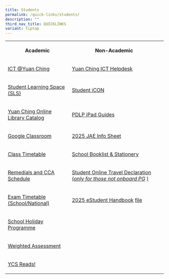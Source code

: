 ```yaml
---
title: Students
permalink: /quick-links/students/
description: ""
third_nav_title: QUICKLINKS
variant: tiptap
---
```

<table style="minWidth: 75px">
<colgroup>
<col>
<col>
<col>
</colgroup>
<tbody>
<tr>
<th rowspan="1" colspan="1">
<p>Academic</p>
</th>
<th rowspan="1" colspan="1">
<p>Non-Academic</p>
</th>
<th rowspan="1" colspan="1">
<p></p>
</th>
</tr>
<tr>
<td rowspan="1" colspan="1">
<p><a href="https://go.gov.sg/ycss-ict" rel="noopener noreferrer nofollow" target="_blank">ICT @Yuan Ching</a>
</p>
</td>
<td rowspan="1" colspan="1">
<p><a href="https://go.gov.sg/yuanching-ict-helpdesk" rel="noopener noreferrer nofollow" target="_blank">Yuan Ching ICT Helpdesk</a>
</p>
</td>
<td rowspan="1" colspan="1">
<p></p>
</td>
</tr>
<tr>
<td rowspan="1" colspan="1">
<p><a href="https://www.learning.moe.edu.sg/sls/index.html" rel="noopener noreferrer nofollow" target="_blank">Student Learning Space (SLS)</a>
</p>
</td>
<td rowspan="1" colspan="1">
<p><a href="https://workspace.google.com/dashboard" rel="noopener noreferrer nofollow" target="_blank">Student iCON</a>
</p>
</td>
<td rowspan="1" colspan="1">
<p></p>
</td>
</tr>
<tr>
<td rowspan="1" colspan="1">
<p><a href="https://schoolibrary.moe.edu.sg/yuanchingsec" rel="noopener noreferrer nofollow" target="_blank">Yuan Ching Online Library Catalog</a>
</p>
</td>
<td rowspan="1" colspan="1">
<p><a href="https://go.gov.sg/ycs-pdlp-ipadguide" rel="noopener noreferrer nofollow" target="_blank">PDLP iPad Guides</a>
</p>
</td>
<td rowspan="1" colspan="1">
<p></p>
</td>
</tr>
<tr>
<td rowspan="1" colspan="1">
<p><a href="https://classroom.google.com/" rel="noopener noreferrer nofollow" target="_blank">Google Classroom</a>
</p>
</td>
<td rowspan="1" colspan="1">
<p><a href="/files/2025_JAE_Info_Sheet.pdf" rel="noopener noreferrer nofollow" target="_blank">2025 JAE Info Sheet</a>
</p>
</td>
<td rowspan="1" colspan="1">
<p></p>
</td>
</tr>
<tr>
<td rowspan="1" colspan="1">
<p><a href="https://yuanchingsec.edupage.org/timetable/" rel="noopener noreferrer nofollow" target="_blank">Class Timetable</a>
</p>
</td>
<td rowspan="1" colspan="1">
<p><a href="/quick-links/for-students/school-booklist-n-stationery/" rel="noopener noreferrer nofollow" target="_blank">School Booklist &amp; Stationery</a>
</p>
</td>
<td rowspan="1" colspan="1">
<p></p>
</td>
</tr>
<tr>
<td rowspan="1" colspan="1">
<p><a href="/quick-links/for-students/school-daily-routines/remedials-and-cca-schedule/" rel="noopener noreferrer nofollow" target="_blank">Remedials and CCA Schedule</a>
</p>
</td>
<td rowspan="1" colspan="1">
<p><a href="https://go.gov.sg/ycss-student-declaretravels" rel="noopener noreferrer nofollow" target="_blank">Student Online Travel Declaration (</a><em><a href="https://go.gov.sg/ycss-student-declaretravels" rel="noopener noreferrer nofollow" target="_blank">only for those not onboard PG</a></em>
<a href="https://go.gov.sg/ycss-student-declaretravels" rel="noopener noreferrer nofollow" target="_blank">)</a>
</p>
</td>
<td rowspan="1" colspan="1">
<p></p>
</td>
</tr>
<tr>
<td rowspan="1" colspan="1">
<p><a href="/quick-links/for-students/school-daily-routines/exam-timetable-school-national/" rel="noopener noreferrer nofollow" target="_blank">Exam Timetable (School/National)</a>
</p>
</td>
<td rowspan="1" colspan="1">
<p><a href="/files/yc2024_estudent_handbook_v3_final.pdf" rel="noopener noreferrer nofollow" target="_blank">2025 eStudent Handbook</a>
<a href="/files/YCSS_Digital_Handbook_2025_Compilation_V4_compressed.pdf" rel="noopener nofollow" target="_blank">file</a>
</p>
</td>
<td rowspan="1" colspan="1">
<p></p>
</td>
</tr>
<tr>
<td rowspan="1" colspan="1">
<p><a href="/quick-links/for-students/school-daily-routines/school-holiday-programme/" rel="noopener noreferrer nofollow" target="_blank">School Holiday Programme</a>
</p>
</td>
<td rowspan="1" colspan="1">
<p></p>
</td>
<td rowspan="1" colspan="1">
<p></p>
</td>
</tr>
<tr>
<td rowspan="1" colspan="1">
<p><a href="/quick-links/for-students/school-daily-routines/weighted-assessment/" rel="noopener noreferrer nofollow" target="_blank">Weighted Assessment</a>
</p>
</td>
<td rowspan="1" colspan="1">
<p></p>
</td>
<td rowspan="1" colspan="1">
<p></p>
</td>
</tr>
<tr>
<td rowspan="1" colspan="1">
<p><a href="https://ycsreads.blogspot.com/" rel="noopener noreferrer nofollow" target="_blank">YCS Reads!</a>
</p>
</td>
<td rowspan="1" colspan="1">
<p></p>
</td>
<td rowspan="1" colspan="1">
<p></p>
</td>
</tr>
</tbody>
</table>
<p></p>